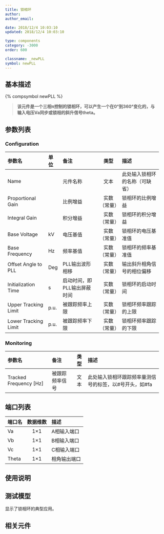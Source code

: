 ```yaml
---
title: 锁相环
author: 
author_email:

date: 2018/12/4 10:03:10
updated: 2018/12/4 10:03:10

type: components
category: -3000
order: 600

classname: _newPLL
symbol: newPLL
---
```

## 基本描述
{% compsymbol newPLL %}

> **该元件是一个三相π控制的锁相环，可以产生一个在0°到360°变化的，与输入电压Va同步或锁相的斜升信号theta。**

## 参数列表
### Configuration
| 参数名 | 单位 | 备注 | 类型 | 描述 |
| :--- | :--- | :--- | :--: | :--- |
| Name |  | 元件名称 | 文本 | 此处输入锁相环的名称（可缺省） |
| Proportional Gain |  | 比例增益 | 实数（常量） | 锁相环的比例增益 |
| Integral Gain |  | 积分增益 | 实数（常量） | 锁相环的积分增益 |
| Base Voltage | kV | 电压基值 | 实数（常量） | 锁相环的电压基准值 |
| Base Frequency | Hz | 频率基值 | 实数（常量） | 锁相环的频率基准值 |
| Offset Angle to PLL | Deg | PLL输出波形相移 | 实数（常量） | 输出斜升相角信号的相位偏移 |
| Initialization Time | s | 启动时间，即PLL输出屏蔽时间 | 实数（常量） | 锁相环的启动时间 |
| Upper Tracking Limit | p.u. | 被跟踪频率上限 | 实数（常量） | 锁相环频率跟踪的上限 |
| Lower Tracking Limit | p.u. | 被跟踪频率下限 | 实数（常量） | 锁相环频率跟踪的下限 |

### Monitoring
| 参数名 | 备注 | 类型 | 描述 |
| :--- | :--- | :--: | :--- |
| Tracked Frequency \[Hz\] | 被跟踪频率信号 | 文本 | 此处输入锁相环跟踪频率量测信号的标签，以#号开头，如#fa |


## 端口列表

| 端口名 | 数据维数 | 描述 |
| :--- | :--:  | :--- |
| Va | 1×1 | A相输入端口|                   
| Vb | 1×1 |B相输入端口 |                   
| Vc | 1×1 |C相输入端口 |                   
| Theta | 1×1 |相角输出端口 |                   

## 使用说明


## 测试模型
[<test name>](<test link>)显示了锁相环的典型应用。

## 相关元件


